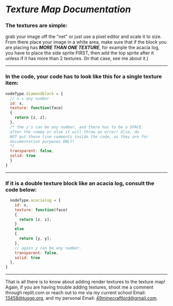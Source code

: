 # __*Texture Map Documentation*__

### The textures are simple:

  grab your image off the "net" or just use a pixel editor and scale it to size. From there place your image in a white area, make sure that if the block you are placing has **_MORE THAN ONE TEXTURE_**, for example the acacia log, you have to place the side sprite FIRST, then add the top sprite after it unless if it has more than 2 textures. (In that case, see me about it.)
___

### In the code, your code has to look like this for a single texture item:

```js
nodeType.diamondblock = {
  // x = any number
  id: x,
  texture: function(face)
  {
    return [z, z];
  },
  /* the z's can be any number, and there has to be a SPACE
  after the comma or else it will throw an error! Also, do 
  NOT put these line comments inside the code, as they are for
  documentation purposes ONLY!
  */
  transparent: false,
  solid: true
  }
}
```
___
### If it is a double texture block like an acacia log, consult the code below:

```js
  nodeType.acacialog = {
    id: x,
    texture: function(face)
    {
      return [z, z];
    }
    else
    {
      return [y, y];
    },
    // again y can be any number.
    transparent: false,
    solid: true
  },
}
```
___
That is all there is to know about adding render textures to the texture map! Again, if you are having trouble adding textures, shoot me a comment through replit.com or reach out to me via my current school Email: 13458@tusge.org, and my personal Email: 49minecraftlord@gmail.com.